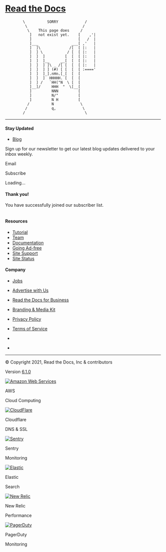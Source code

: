 # [Read the Docs](//readthedocs.org)

            \          SORRY            /
             \                         /
              \    This page does     /
               ]   not exist yet.    [    ,'|
               ]                     [   /  |
               ]___               ___[ ,'   |
               ]  ]\             /[  [ |:   |
               ]  ] \           / [  [ |:   |
               ]  ]  ]         [  [  [ |:   |
               ]  ]  ]__     __[  [  [ |:   |
               ]  ]  ] ]\ _ /[ [  [  [ |:   |
               ]  ]  ] ] (#) [ [  [  [ :===='
               ]  ]  ]_].nHn.[_[  [  [
               ]  ]  ]  HHHHH. [  [  [
               ]  ] /   `HH("N  \ [  [
               ]__]/     HHH  "  \[__[
               ]         NNN         [
               ]         N/"         [
               ]         N H         [
              /          N            \
             /           q,            \
            /                           \

---

#### Stay Updated

- [Blog](https://blog.readthedocs.com/)

Sign up for our newsletter to get our latest blog updates delivered to your inbox weekly.

Email

Subscribe

<span class="sr-only">Loading...</span>

#### Thank you!

You have successfully joined our subscriber list.

<img src="https://track.mailerlite.com/webforms/o/4726913/t0a9l4?v1632124791" style="
            max-width: 1px;
            max-height: 1px;
            visibility: hidden;
            padding: 0;
            margin: 0;
            display: block;
          " data-border="0" width="1" height="1" alt="." />

#### Resources

- [Tutorial](https://docs.readthedocs.io/page/tutorial/)
- [Team](https://docs.readthedocs.io/page/team.html)
- [Documentation](https://docs.readthedocs.io)
- [Going Ad-free](https://readthedocs.org/sustainability/)
- [Site Support](https://readthedocs.org/support/)
- [Site Status](http://status.readthedocs.com/)

#### Company

- [Jobs](http://blog.readthedocs.com/jobs/)
- [Advertise with Us](https://www.ethicalads.io/advertisers/?ref=rtd)
- [Read the Docs for Business](https://readthedocs.com)
- [Branding & Media Kit](https://read-the-docs-guidelines.readthedocs-hosted.com/)
- [Privacy Policy](https://docs.readthedocs.io/page/privacy-policy.html)
- [Terms of Service](https://docs.readthedocs.io/page/terms-of-service.html)

- [<span class="icon github"></span>](https://github.com/rtfd/readthedocs.org)
- [<span class="icon twitter"></span>](https://twitter.com/readthedocs)

---

<span class="small">© Copyright 2021, Read the Docs, Inc & contributors</span>

<span class="small">Version [6.1.0](http://docs.readthedocs.io/page/changelog.html)</span>

<a href="https://aws.amazon.com" class="sponsor"><img src="https://readthedocs-static-prod.s3.amazonaws.com/images/sponsors/aws.e8af7274bc7e.png" class="sponsor-image" alt="Amazon Web Services" /></a>

AWS

Cloud Computing

<a href="https://cloudflare.com" class="sponsor"><img src="https://readthedocs-static-prod.s3.amazonaws.com/images/sponsors/cloudflare.d6e78f9ba0ea.png" class="sponsor-image" alt="CloudFlare" /></a>

Cloudflare

DNS & SSL

<a href="https://sentry.io/" class="sponsor"><img src="https://readthedocs-static-prod.s3.amazonaws.com/images/sponsors/sentry.69bffb7378b8.png" class="sponsor-image" alt="Sentry" /></a>

Sentry

Monitoring

<a href="https://www.elastic.co/" class="sponsor"><img src="https://readthedocs-static-prod.s3.amazonaws.com/images/sponsors/elastic.933a07e99e1c.png" class="sponsor-image" alt="Elastic" /></a>

Elastic

Search

<a href="https://newrelic.com/" class="sponsor"><img src="https://readthedocs-static-prod.s3.amazonaws.com/images/sponsors/newrelic.7b6a28df19ab.png" class="sponsor-image" alt="New Relic" /></a>

New Relic

Performance

<a href="https://www.pagerduty.com/" class="sponsor"><img src="https://readthedocs-static-prod.s3.amazonaws.com/images/sponsors/pagerduty.7cb28e10b7ae.png" class="sponsor-image" alt="PagerDuty" /></a>

PagerDuty

Monitoring
